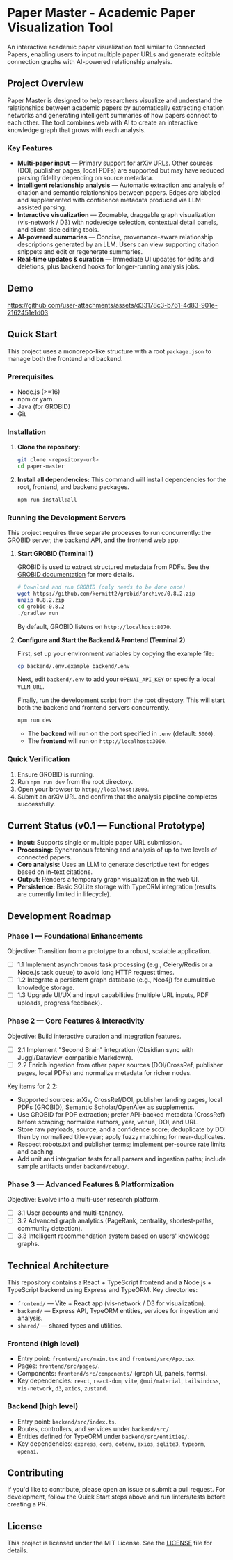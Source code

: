 # Paper Master - Academic Paper Visualization Tool

An interactive academic paper visualization tool similar to Connected Papers, enabling users to input multiple paper URLs and generate editable connection graphs with AI-powered relationship analysis.

## Project Overview

Paper Master is designed to help researchers visualize and understand the relationships between academic papers by automatically extracting citation networks and generating intelligent summaries of how papers connect to each other. The tool combines web with AI to create an interactive knowledge graph that grows with each analysis.

### Key Features

- **Multi-paper input** — Primary support for arXiv URLs. Other sources (DOI, publisher pages, local PDFs) are supported but may have reduced parsing fidelity depending on source metadata.
- **Intelligent relationship analysis** — Automatic extraction and analysis of citation and semantic relationships between papers. Edges are labeled and supplemented with confidence metadata produced via LLM-assisted parsing.
- **Interactive visualization** — Zoomable, draggable graph visualization (vis-network / D3) with node/edge selection, contextual detail panels, and client-side editing tools.
- **AI-powered summaries** — Concise, provenance-aware relationship descriptions generated by an LLM. Users can view supporting citation snippets and edit or regenerate summaries.
- **Real-time updates & curation** — Immediate UI updates for edits and deletions, plus backend hooks for longer-running analysis jobs.

## Demo

https://github.com/user-attachments/assets/d33178c3-b761-4d83-901e-2162451e1d03

## Quick Start

This project uses a monorepo-like structure with a root `package.json` to manage both the frontend and backend.

### Prerequisites

- Node.js (>=16)
- npm or yarn
- Java (for GROBID)
- Git

### Installation

1.  **Clone the repository:**
    ```bash
    git clone <repository-url>
    cd paper-master
    ```

2.  **Install all dependencies:**
    This command will install dependencies for the root, frontend, and backend packages.
    ```bash
    npm run install:all
    ```

### Running the Development Servers

This project requires three separate processes to run concurrently: the GROBID server, the backend API, and the frontend web app.

1.  **Start GROBID (Terminal 1)**

    GROBID is used to extract structured metadata from PDFs. See the [GROBID documentation](https://grobid.readthedocs.io/en/latest/Introduction/) for more details.

    ```bash
    # Download and run GROBID (only needs to be done once)
    wget https://github.com/kermitt2/grobid/archive/0.8.2.zip
    unzip 0.8.2.zip
    cd grobid-0.8.2
    ./gradlew run
    ```
    By default, GROBID listens on `http://localhost:8070`.

2.  **Configure and Start the Backend & Frontend (Terminal 2)**

    First, set up your environment variables by copying the example file:
    ```bash
    cp backend/.env.example backend/.env
    ```
    Next, edit `backend/.env` to add your `OPENAI_API_KEY` or specify a local `VLLM_URL`.

    Finally, run the development script from the root directory. This will start both the backend and frontend servers concurrently.
    ```bash
    npm run dev
    ```
    - The **backend** will run on the port specified in `.env` (default: `5000`).
    - The **frontend** will run on `http://localhost:3000`.

### Quick Verification

1.  Ensure GROBID is running.
2.  Run `npm run dev` from the root directory.
3.  Open your browser to `http://localhost:3000`.
4.  Submit an arXiv URL and confirm that the analysis pipeline completes successfully.

## Current Status (v0.1 — Functional Prototype)

- **Input:** Supports single or multiple paper URL submission.
- **Processing:** Synchronous fetching and analysis of up to two levels of connected papers.
- **Core analysis:** Uses an LLM to generate descriptive text for edges based on in-text citations.
- **Output:** Renders a temporary graph visualization in the web UI.
- **Persistence:** Basic SQLite storage with TypeORM integration (results are currently limited in lifecycle).

## Development Roadmap

### Phase 1 — Foundational Enhancements

Objective: Transition from a prototype to a robust, scalable application.

- [ ] 1.1 Implement asynchronous task processing (e.g., Celery/Redis or a Node.js task queue) to avoid long HTTP request times.
- [ ] 1.2 Integrate a persistent graph database (e.g., Neo4j) for cumulative knowledge storage.
- [ ] 1.3 Upgrade UI/UX and input capabilities (multiple URL inputs, PDF uploads, progress feedback).

### Phase 2 — Core Features & Interactivity

Objective: Build interactive curation and integration features.

- [ ] 2.1 Implement "Second Brain" integration (Obsidian sync with Juggl/Dataview-compatible Markdown).
- [ ] 2.2 Enrich ingestion from other paper sources (DOI/CrossRef, publisher pages, local PDFs) and normalize metadata for richer nodes.

Key items for 2.2:

- Supported sources: arXiv, CrossRef/DOI, publisher landing pages, local PDFs (GROBID), Semantic Scholar/OpenAlex as supplements.
- Use GROBID for PDF extraction; prefer API-backed metadata (CrossRef) before scraping; normalize authors, year, venue, DOI, and URL.
- Store raw payloads, source, and a confidence score; deduplicate by DOI then by normalized title+year; apply fuzzy matching for near-duplicates.
- Respect robots.txt and publisher terms; implement per-source rate limits and caching.
- Add unit and integration tests for all parsers and ingestion paths; include sample artifacts under `backend/debug/`.

### Phase 3 — Advanced Features & Platformization

Objective: Evolve into a multi-user research platform.

- [ ] 3.1 User accounts and multi-tenancy.
- [ ] 3.2 Advanced graph analytics (PageRank, centrality, shortest-paths, community detection).
- [ ] 3.3 Intelligent recommendation system based on users' knowledge graphs.

## Technical Architecture

This repository contains a React + TypeScript frontend and a Node.js + TypeScript backend using Express and TypeORM. Key directories:

- `frontend/` — Vite + React app (vis-network / D3 for visualization).
- `backend/` — Express API, TypeORM entities, services for ingestion and analysis.
- `shared/` — shared types and utilities.

### Frontend (high level)

- Entry point: `frontend/src/main.tsx` and `frontend/src/App.tsx`.
- Pages: `frontend/src/pages/`.
- Components: `frontend/src/components/` (graph UI, panels, forms).
- Key dependencies: `react`, `react-dom`, `vite`, `@mui/material`, `tailwindcss`, `vis-network`, `d3`, `axios`, `zustand`.

### Backend (high level)

- Entry point: `backend/src/index.ts`.
- Routes, controllers, and services under `backend/src/`.
- Entities defined for TypeORM under `backend/src/entities/`.
- Key dependencies: `express`, `cors`, `dotenv`, `axios`, `sqlite3`, `typeorm`, `openai`.

## Contributing

If you'd like to contribute, please open an issue or submit a pull request. For development, follow the Quick Start steps above and run linters/tests before creating a PR.

## License

This project is licensed under the MIT License. See the [LICENSE](LICENSE) file for details.
